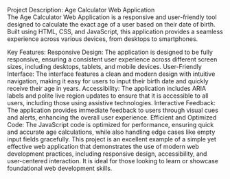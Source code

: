 
Project Description: Age Calculator Web Application<br>
The Age Calculator Web Application is a responsive and user-friendly tool designed to calculate the exact age of a user based on their date of birth. Built using HTML, CSS, and JavaScript, this application provides a seamless experience across various devices, from desktops to smartphones.<br>

Key Features:
Responsive Design: The application is designed to be fully responsive, ensuring a consistent user experience across different screen sizes, including desktops, tablets, and mobile devices.
User-Friendly Interface: The interface features a clean and modern design with intuitive navigation, making it easy for users to input their birth date and quickly receive their age in years.
Accessibility: The application includes ARIA labels and polite live region updates to ensure that it is accessible to all users, including those using assistive technologies.
Interactive Feedback: The application provides immediate feedback to users through visual cues and alerts, enhancing the overall user experience.
Efficient and Optimized Code: The JavaScript code is optimized for performance, ensuring quick and accurate age calculations, while also handling edge cases like empty input fields gracefully.
This project is an excellent example of a simple yet effective web application that demonstrates the use of modern web development practices, including responsive design, accessibility, and user-centered interaction. It is ideal for those looking to learn or showcase foundational web development skills.
